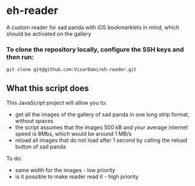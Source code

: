 # eh-reader
A custom reader for sad panda with iOS bookmarklets in mind, which should be activated on the gallery

### To clone the repository locally, configure the SSH keys and then run:

`git clone git@github.com:VisarDomi/eh-reader.git`

## What this script does

This JavaScript project will allow you to:

- get all the images of the gallery of sad panda in one long strip format, without spaces
- the script assumes that the images 500 kB and your average internet speed is 8Mbs, which would be around 1 MB/s
- reload all images that do not load after 1 second by calling the reload button of sad panda

To do:

- same width for the images - low priority
- is it possible to make reader read it - high priority
